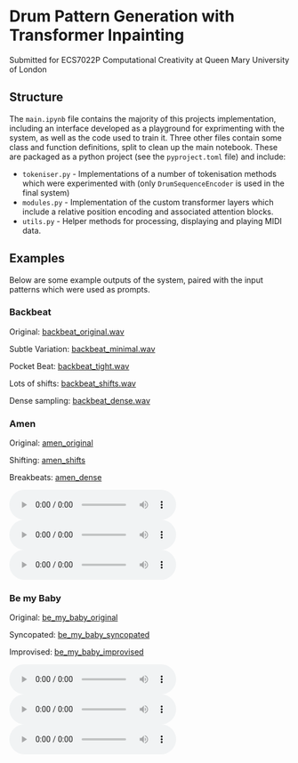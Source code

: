 # Drum Pattern Generation with Transformer Inpainting

Submitted for ECS7022P Computational Creativity at Queen Mary University of London

## Structure

The `main.ipynb` file contains the majority of this projects implementation, including an interface developed as a playground for exprimenting with the system, as well as the code used to train it. Three other files contain some class and function definitions, split to clean up the main notebook. These are packaged as a python project (see the `pyproject.toml` file) and include:
- `tokeniser.py` - Implementations of a number of tokenisation methods which were experimented with (only `DrumSequenceEncoder` is used in the final system)
- `modules.py` - Implementation of the custom transformer layers which include a relative position encoding and associated attention blocks.
- `utils.py` - Helper methods for processing, displaying and playing MIDI data.

## Examples

Below are some example outputs of the system, paired with the input patterns which were used as prompts.

### Backbeat

Original: [backbeat_original.wav](output/audio/backbeat_original.wav)

Subtle Variation: [backbeat_minimal.wav](output/audio/backbeat_minimal.wav)

Pocket Beat: [backbeat_tight.wav](output/audio/backbeat_tight.wav)

Lots of shifts: [backbeat_shifts.wav](output/audio/backbeat_shifts.wav)

Dense sampling: [backbeat_dense.wav](output/audio/backbeat_dense.wav)

### Amen

Original: [amen_original](output/audio/amen_original.wav)

Shifting: [amen_shifts](output/audio/amen_shifts.wav)

Breakbeats: [amen_dense](output/audio/amen_dense.wav)

<audio controls src="output/audio/amen_original.wav" title="Original"></audio>
<audio controls src="output/audio/amen_shifts.wav" title="Shifts"></audio>
<audio controls src="output/audio/amen_dense.wav" title="Dense"></audio>


### Be my Baby

Original: [be_my_baby_original](output/audio/be_my_baby_original.wav)

Syncopated: [be_my_baby_syncopated](output/audio/be_my_baby_syncopated.wav)

Improvised: [be_my_baby_improvised](output/audio/be_my_baby_improvised.wav)

<audio controls src="output/audio/be_my_baby_original.wav" title="Original"></audio>
<audio controls src="output/audio/be_my_baby_syncopated.wav" title="Syncopated"></audio>
<audio controls src="output/audio/be_my_baby_improvised.wav" title="Improvised"></audio>